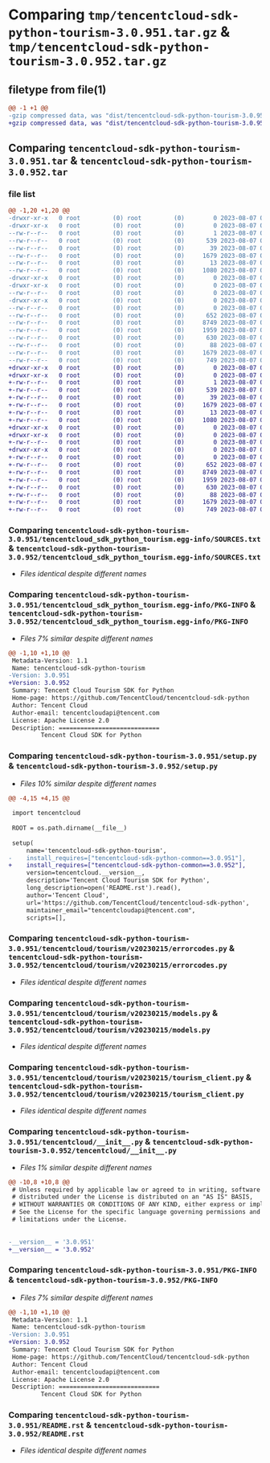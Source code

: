 # Comparing `tmp/tencentcloud-sdk-python-tourism-3.0.951.tar.gz` & `tmp/tencentcloud-sdk-python-tourism-3.0.952.tar.gz`

## filetype from file(1)

```diff
@@ -1 +1 @@
-gzip compressed data, was "dist/tencentcloud-sdk-python-tourism-3.0.951.tar", last modified: Mon Aug  7 00:37:08 2023, max compression
+gzip compressed data, was "dist/tencentcloud-sdk-python-tourism-3.0.952.tar", last modified: Mon Aug  7 09:05:22 2023, max compression
```

## Comparing `tencentcloud-sdk-python-tourism-3.0.951.tar` & `tencentcloud-sdk-python-tourism-3.0.952.tar`

### file list

```diff
@@ -1,20 +1,20 @@
-drwxr-xr-x   0 root         (0) root         (0)        0 2023-08-07 00:37:08.000000 tencentcloud-sdk-python-tourism-3.0.951/
-drwxr-xr-x   0 root         (0) root         (0)        0 2023-08-07 00:37:08.000000 tencentcloud-sdk-python-tourism-3.0.951/tencentcloud_sdk_python_tourism.egg-info/
--rw-r--r--   0 root         (0) root         (0)        1 2023-08-07 00:37:08.000000 tencentcloud-sdk-python-tourism-3.0.951/tencentcloud_sdk_python_tourism.egg-info/dependency_links.txt
--rw-r--r--   0 root         (0) root         (0)      539 2023-08-07 00:37:08.000000 tencentcloud-sdk-python-tourism-3.0.951/tencentcloud_sdk_python_tourism.egg-info/SOURCES.txt
--rw-r--r--   0 root         (0) root         (0)       39 2023-08-07 00:37:08.000000 tencentcloud-sdk-python-tourism-3.0.951/tencentcloud_sdk_python_tourism.egg-info/requires.txt
--rw-r--r--   0 root         (0) root         (0)     1679 2023-08-07 00:37:08.000000 tencentcloud-sdk-python-tourism-3.0.951/tencentcloud_sdk_python_tourism.egg-info/PKG-INFO
--rw-r--r--   0 root         (0) root         (0)       13 2023-08-07 00:37:08.000000 tencentcloud-sdk-python-tourism-3.0.951/tencentcloud_sdk_python_tourism.egg-info/top_level.txt
--rw-r--r--   0 root         (0) root         (0)     1080 2023-08-07 00:37:08.000000 tencentcloud-sdk-python-tourism-3.0.951/setup.py
-drwxr-xr-x   0 root         (0) root         (0)        0 2023-08-07 00:37:08.000000 tencentcloud-sdk-python-tourism-3.0.951/tencentcloud/
-drwxr-xr-x   0 root         (0) root         (0)        0 2023-08-07 00:37:08.000000 tencentcloud-sdk-python-tourism-3.0.951/tencentcloud/tourism/
--rw-r--r--   0 root         (0) root         (0)        0 2023-08-07 00:37:08.000000 tencentcloud-sdk-python-tourism-3.0.951/tencentcloud/tourism/__init__.py
-drwxr-xr-x   0 root         (0) root         (0)        0 2023-08-07 00:37:08.000000 tencentcloud-sdk-python-tourism-3.0.951/tencentcloud/tourism/v20230215/
--rw-r--r--   0 root         (0) root         (0)        0 2023-08-07 00:37:08.000000 tencentcloud-sdk-python-tourism-3.0.951/tencentcloud/tourism/v20230215/__init__.py
--rw-r--r--   0 root         (0) root         (0)      652 2023-08-07 00:37:08.000000 tencentcloud-sdk-python-tourism-3.0.951/tencentcloud/tourism/v20230215/errorcodes.py
--rw-r--r--   0 root         (0) root         (0)     8749 2023-08-07 00:37:08.000000 tencentcloud-sdk-python-tourism-3.0.951/tencentcloud/tourism/v20230215/models.py
--rw-r--r--   0 root         (0) root         (0)     1959 2023-08-07 00:37:08.000000 tencentcloud-sdk-python-tourism-3.0.951/tencentcloud/tourism/v20230215/tourism_client.py
--rw-r--r--   0 root         (0) root         (0)      630 2023-08-07 00:37:08.000000 tencentcloud-sdk-python-tourism-3.0.951/tencentcloud/__init__.py
--rw-r--r--   0 root         (0) root         (0)       88 2023-08-07 00:37:08.000000 tencentcloud-sdk-python-tourism-3.0.951/setup.cfg
--rw-r--r--   0 root         (0) root         (0)     1679 2023-08-07 00:37:08.000000 tencentcloud-sdk-python-tourism-3.0.951/PKG-INFO
--rw-r--r--   0 root         (0) root         (0)      749 2023-08-07 00:37:08.000000 tencentcloud-sdk-python-tourism-3.0.951/README.rst
+drwxr-xr-x   0 root         (0) root         (0)        0 2023-08-07 09:05:22.000000 tencentcloud-sdk-python-tourism-3.0.952/
+drwxr-xr-x   0 root         (0) root         (0)        0 2023-08-07 09:05:22.000000 tencentcloud-sdk-python-tourism-3.0.952/tencentcloud_sdk_python_tourism.egg-info/
+-rw-r--r--   0 root         (0) root         (0)        1 2023-08-07 09:05:22.000000 tencentcloud-sdk-python-tourism-3.0.952/tencentcloud_sdk_python_tourism.egg-info/dependency_links.txt
+-rw-r--r--   0 root         (0) root         (0)      539 2023-08-07 09:05:22.000000 tencentcloud-sdk-python-tourism-3.0.952/tencentcloud_sdk_python_tourism.egg-info/SOURCES.txt
+-rw-r--r--   0 root         (0) root         (0)       39 2023-08-07 09:05:22.000000 tencentcloud-sdk-python-tourism-3.0.952/tencentcloud_sdk_python_tourism.egg-info/requires.txt
+-rw-r--r--   0 root         (0) root         (0)     1679 2023-08-07 09:05:22.000000 tencentcloud-sdk-python-tourism-3.0.952/tencentcloud_sdk_python_tourism.egg-info/PKG-INFO
+-rw-r--r--   0 root         (0) root         (0)       13 2023-08-07 09:05:22.000000 tencentcloud-sdk-python-tourism-3.0.952/tencentcloud_sdk_python_tourism.egg-info/top_level.txt
+-rw-r--r--   0 root         (0) root         (0)     1080 2023-08-07 09:05:21.000000 tencentcloud-sdk-python-tourism-3.0.952/setup.py
+drwxr-xr-x   0 root         (0) root         (0)        0 2023-08-07 09:05:22.000000 tencentcloud-sdk-python-tourism-3.0.952/tencentcloud/
+drwxr-xr-x   0 root         (0) root         (0)        0 2023-08-07 09:05:22.000000 tencentcloud-sdk-python-tourism-3.0.952/tencentcloud/tourism/
+-rw-r--r--   0 root         (0) root         (0)        0 2023-08-07 09:05:21.000000 tencentcloud-sdk-python-tourism-3.0.952/tencentcloud/tourism/__init__.py
+drwxr-xr-x   0 root         (0) root         (0)        0 2023-08-07 09:05:22.000000 tencentcloud-sdk-python-tourism-3.0.952/tencentcloud/tourism/v20230215/
+-rw-r--r--   0 root         (0) root         (0)        0 2023-08-07 09:05:21.000000 tencentcloud-sdk-python-tourism-3.0.952/tencentcloud/tourism/v20230215/__init__.py
+-rw-r--r--   0 root         (0) root         (0)      652 2023-08-07 09:05:21.000000 tencentcloud-sdk-python-tourism-3.0.952/tencentcloud/tourism/v20230215/errorcodes.py
+-rw-r--r--   0 root         (0) root         (0)     8749 2023-08-07 09:05:21.000000 tencentcloud-sdk-python-tourism-3.0.952/tencentcloud/tourism/v20230215/models.py
+-rw-r--r--   0 root         (0) root         (0)     1959 2023-08-07 09:05:21.000000 tencentcloud-sdk-python-tourism-3.0.952/tencentcloud/tourism/v20230215/tourism_client.py
+-rw-r--r--   0 root         (0) root         (0)      630 2023-08-07 09:05:21.000000 tencentcloud-sdk-python-tourism-3.0.952/tencentcloud/__init__.py
+-rw-r--r--   0 root         (0) root         (0)       88 2023-08-07 09:05:22.000000 tencentcloud-sdk-python-tourism-3.0.952/setup.cfg
+-rw-r--r--   0 root         (0) root         (0)     1679 2023-08-07 09:05:22.000000 tencentcloud-sdk-python-tourism-3.0.952/PKG-INFO
+-rw-r--r--   0 root         (0) root         (0)      749 2023-08-07 09:05:21.000000 tencentcloud-sdk-python-tourism-3.0.952/README.rst
```

### Comparing `tencentcloud-sdk-python-tourism-3.0.951/tencentcloud_sdk_python_tourism.egg-info/SOURCES.txt` & `tencentcloud-sdk-python-tourism-3.0.952/tencentcloud_sdk_python_tourism.egg-info/SOURCES.txt`

 * *Files identical despite different names*

### Comparing `tencentcloud-sdk-python-tourism-3.0.951/tencentcloud_sdk_python_tourism.egg-info/PKG-INFO` & `tencentcloud-sdk-python-tourism-3.0.952/tencentcloud_sdk_python_tourism.egg-info/PKG-INFO`

 * *Files 7% similar despite different names*

```diff
@@ -1,10 +1,10 @@
 Metadata-Version: 1.1
 Name: tencentcloud-sdk-python-tourism
-Version: 3.0.951
+Version: 3.0.952
 Summary: Tencent Cloud Tourism SDK for Python
 Home-page: https://github.com/TencentCloud/tencentcloud-sdk-python
 Author: Tencent Cloud
 Author-email: tencentcloudapi@tencent.com
 License: Apache License 2.0
 Description: ============================
         Tencent Cloud SDK for Python
```

### Comparing `tencentcloud-sdk-python-tourism-3.0.951/setup.py` & `tencentcloud-sdk-python-tourism-3.0.952/setup.py`

 * *Files 10% similar despite different names*

```diff
@@ -4,15 +4,15 @@
 
 import tencentcloud
 
 ROOT = os.path.dirname(__file__)
 
 setup(
     name='tencentcloud-sdk-python-tourism',
-    install_requires=["tencentcloud-sdk-python-common==3.0.951"],
+    install_requires=["tencentcloud-sdk-python-common==3.0.952"],
     version=tencentcloud.__version__,
     description='Tencent Cloud Tourism SDK for Python',
     long_description=open('README.rst').read(),
     author='Tencent Cloud',
     url='https://github.com/TencentCloud/tencentcloud-sdk-python',
     maintainer_email="tencentcloudapi@tencent.com",
     scripts=[],
```

### Comparing `tencentcloud-sdk-python-tourism-3.0.951/tencentcloud/tourism/v20230215/errorcodes.py` & `tencentcloud-sdk-python-tourism-3.0.952/tencentcloud/tourism/v20230215/errorcodes.py`

 * *Files identical despite different names*

### Comparing `tencentcloud-sdk-python-tourism-3.0.951/tencentcloud/tourism/v20230215/models.py` & `tencentcloud-sdk-python-tourism-3.0.952/tencentcloud/tourism/v20230215/models.py`

 * *Files identical despite different names*

### Comparing `tencentcloud-sdk-python-tourism-3.0.951/tencentcloud/tourism/v20230215/tourism_client.py` & `tencentcloud-sdk-python-tourism-3.0.952/tencentcloud/tourism/v20230215/tourism_client.py`

 * *Files identical despite different names*

### Comparing `tencentcloud-sdk-python-tourism-3.0.951/tencentcloud/__init__.py` & `tencentcloud-sdk-python-tourism-3.0.952/tencentcloud/__init__.py`

 * *Files 1% similar despite different names*

```diff
@@ -10,8 +10,8 @@
 # Unless required by applicable law or agreed to in writing, software
 # distributed under the License is distributed on an "AS IS" BASIS,
 # WITHOUT WARRANTIES OR CONDITIONS OF ANY KIND, either express or implied.
 # See the License for the specific language governing permissions and
 # limitations under the License.
 
 
-__version__ = '3.0.951'
+__version__ = '3.0.952'
```

### Comparing `tencentcloud-sdk-python-tourism-3.0.951/PKG-INFO` & `tencentcloud-sdk-python-tourism-3.0.952/PKG-INFO`

 * *Files 7% similar despite different names*

```diff
@@ -1,10 +1,10 @@
 Metadata-Version: 1.1
 Name: tencentcloud-sdk-python-tourism
-Version: 3.0.951
+Version: 3.0.952
 Summary: Tencent Cloud Tourism SDK for Python
 Home-page: https://github.com/TencentCloud/tencentcloud-sdk-python
 Author: Tencent Cloud
 Author-email: tencentcloudapi@tencent.com
 License: Apache License 2.0
 Description: ============================
         Tencent Cloud SDK for Python
```

### Comparing `tencentcloud-sdk-python-tourism-3.0.951/README.rst` & `tencentcloud-sdk-python-tourism-3.0.952/README.rst`

 * *Files identical despite different names*

